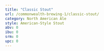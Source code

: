 ```yaml
---
title: "Classic Stout"
url: /commonwealth-brewing-1/classic-stout/
category: North American Ale
style: American-Style Stout
abv: 0
ibu: 0
srm: 0
upc: 0
---
```


